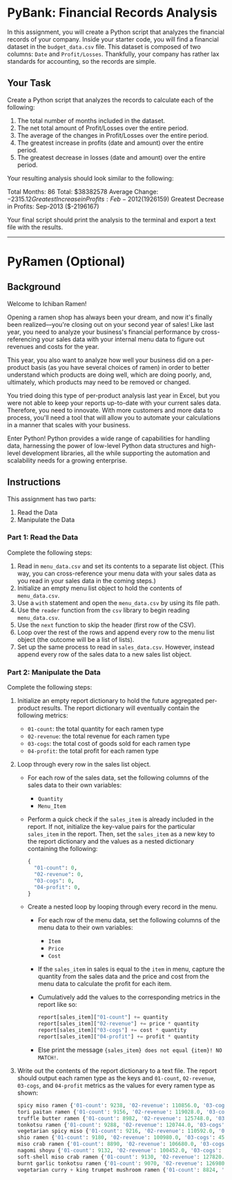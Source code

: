 # PyBank: Financial Records Analysis

In this assignment, you will create a Python script that analyzes the financial records of your company. Inside your starter code, you will find a financial dataset in the `budget_data.csv` file. This dataset is composed of two columns: `Date` and `Profit/Losses`. Thankfully, your company has rather lax standards for accounting, so the records are simple.

## Your Task
Create a Python script that analyzes the records to calculate each of the following:

1. The total number of months included in the dataset.
2. The net total amount of Profit/Losses over the entire period.
3. The average of the changes in Profit/Losses over the entire period.
4. The greatest increase in profits (date and amount) over the entire period.
5. The greatest decrease in losses (date and amount) over the entire period.

Your resulting analysis should look similar to the following:

Total Months: 86
Total: $38382578
Average Change: $-2315.12
Greatest Increase in Profits: Feb-2012 ($1926159)
Greatest Decrease in Profits: Sep-2013 ($-2196167)


Your final script should print the analysis to the terminal and export a text file with the results.

---

# PyRamen (Optional)

## Background
Welcome to Ichiban Ramen!

Opening a ramen shop has always been your dream, and now it's finally been realized––you're closing out on your second year of sales! Like last year, you need to analyze your business's financial performance by cross-referencing your sales data with your internal menu data to figure out revenues and costs for the year.

This year, you also want to analyze how well your business did on a per-product basis (as you have several choices of ramen) in order to better understand which products are doing well, which are doing poorly, and, ultimately, which products may need to be removed or changed.

You tried doing this type of per-product analysis last year in Excel, but you were not able to keep your reports up-to-date with your current sales data. Therefore, you need to innovate. With more customers and more data to process, you'll need a tool that will allow you to automate your calculations in a manner that scales with your business.

Enter Python! Python provides a wide range of capabilities for handling data, harnessing the power of low-level Python data structures and high-level development libraries, all the while supporting the automation and scalability needs for a growing enterprise.

## Instructions
This assignment has two parts:
1. Read the Data
2. Manipulate the Data

### Part 1: Read the Data
Complete the following steps:

1. Read in `menu_data.csv` and set its contents to a separate list object. (This way, you can cross-reference your menu data with your sales data as you read in your sales data in the coming steps.)
2. Initialize an empty menu list object to hold the contents of `menu_data.csv`.
3. Use a `with` statement and open the `menu_data.csv` by using its file path.
4. Use the `reader` function from the `csv` library to begin reading `menu_data.csv`.
5. Use the `next` function to skip the header (first row of the CSV).
6. Loop over the rest of the rows and append every row to the menu list object (the outcome will be a list of lists).
7. Set up the same process to read in `sales_data.csv`. However, instead append every row of the sales data to a new sales list object.

### Part 2: Manipulate the Data
Complete the following steps:

1. Initialize an empty report dictionary to hold the future aggregated per-product results. The report dictionary will eventually contain the following metrics:
   - `01-count`: the total quantity for each ramen type
   - `02-revenue`: the total revenue for each ramen type
   - `03-cogs`: the total cost of goods sold for each ramen type
   - `04-profit`: the total profit for each ramen type

2. Loop through every row in the sales list object.
   - For each row of the sales data, set the following columns of the sales data to their own variables:
     - `Quantity`
     - `Menu_Item`
   - Perform a quick check if the `sales_item` is already included in the report. If not, initialize the key-value pairs for the particular `sales_item` in the report. Then, set the `sales_item` as a new key to the report dictionary and the values as a nested dictionary containing the following:

     ```python
     {
       "01-count": 0,
       "02-revenue": 0,
       "03-cogs": 0,
       "04-profit": 0,
     }
     ```

   - Create a nested loop by looping through every record in the menu.
     - For each row of the menu data, set the following columns of the menu data to their own variables:
       - `Item`
       - `Price`
       - `Cost`
     - If the `sales_item` in sales is equal to the `item` in menu, capture the quantity from the sales data and the price and cost from the menu data to calculate the profit for each item.
     - Cumulatively add the values to the corresponding metrics in the report like so:

       ```python
       report[sales_item]["01-count"] += quantity
       report[sales_item]["02-revenue"] += price * quantity
       report[sales_item]["03-cogs"] += cost * quantity
       report[sales_item]["04-profit"] += profit * quantity
       ```

     - Else print the message `{sales_item} does not equal {item}! NO MATCH!`.

3. Write out the contents of the report dictionary to a text file. The report should output each ramen type as the keys and `01-count`, `02-revenue`, `03-cogs`, and `04-profit` metrics as the values for every ramen type as shown:

   ```python
   spicy miso ramen {'01-count': 9238, '02-revenue': 110856.0, '03-cogs': 46190.0, '04-profit': 64666.0}
   tori paitan ramen {'01-count': 9156, '02-revenue': 119028.0, '03-cogs': 54936.0, '04-profit': 64092.0}
   truffle butter ramen {'01-count': 8982, '02-revenue': 125748.0, '03-cogs': 62874.0, '04-profit': 62874.0}
   tonkotsu ramen {'01-count': 9288, '02-revenue': 120744.0, '03-cogs': 55728.0, '04-profit': 65016.0}
   vegetarian spicy miso {'01-count': 9216, '02-revenue': 110592.0, '03-cogs': 46080.0, '04-profit': 64512.0}
   shio ramen {'01-count': 9180, '02-revenue': 100980.0, '03-cogs': 45900.0, '04-profit': 55080.0}
   miso crab ramen {'01-count': 8890, '02-revenue': 106680.0, '03-cogs': 53340.0, '04-profit': 53340.0}
   nagomi shoyu {'01-count': 9132, '02-revenue': 100452.0, '03-cogs': 45660.0, '04-profit': 54792.0}
   soft-shell miso crab ramen {'01-count': 9130, '02-revenue': 127820.0, '03-cogs': 63910.0, '04-profit': 63910.0}
   burnt garlic tonkotsu ramen {'01-count': 9070, '02-revenue': 126980.0, '03-cogs': 54420.0, '04-profit': 72560.0}
   vegetarian curry + king trumpet mushroom ramen {'01-count': 8824, '02-revenue': 114712.0, '03-cogs': 61768.0, '04-profit': 52944.0}
